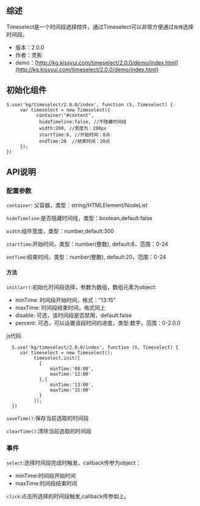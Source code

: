 ## 综述

Timeselect是一个时间段选择控件，通过Timeselect可以非常方便通过`拖拽`选择时间段。

* 版本：2.0.0
* 作者：灵影
* demo：[http://kg.kissyui.com/timeselect/2.0.0/demo/index.html](http://kg.kissyui.com/timeselect/2.0.0/demo/index.html)

## 初始化组件
		
    S.use('kg/timeselect/2.0.0/index', function (S, Timeselect) {
         var timeselect = new Timeselect({
               container:"#content",
         		hideTimeline:false, //不隐藏时间线
         		width:200, //宽度为：200px
         		startTime:8, //开始时间：8点
         		endTime:20  //结束时间：20点
         });
    })
	
	

## API说明

### 配置参数
`container`: 父容器，类型：string/HTMLElement/NodeList

`hideTimeline`:是否隐藏时间线，类型：boolean,default:false

`width`:组件宽度，类型：number,default:300

`startTime`:开始时间，类型：number(整数), default:8，范围：0-24

`entTime`:结束时间，类型：number(整数), default:20，范围：0-24
#### 方法
`init(arr)`:初始化时间段选择，参数为数组，数组元素为object:

* minTime: 时间段开始时间，格式：“13:15”
* maxTime: 时间段结束时间，格式同上
* disable: 可选，该时间段是否禁用，default:false
* percent: 可选，可以设置该段时间的进度，类型:数字，范围：0-2.0.0

js代码
		
      S.use('kg/timeselect/2.0.0/index', function (S, Timeselect) {
         var timeselect = new Timeselect();
         	  timeselect.init([
         	  	{
         	  		minTime:'08:00',
         	  		maxTime:'12:00'
         	  	},{
         	  		minTime:'13:00',
         	  		maxTime:'15:00'
         	  	}
         	  ]);
      })
    
    
`saveTime()`:保存当前选取的时间段

`clearTime()`:清除当前选取的时间段

### 事件
`select`:选择时间段完成时触发，callback传参为object：

* minTime:时间段开始时间
* maxTime:时间段结束时间

`click`:点击所选择的时间段触发,callback传参如上。


